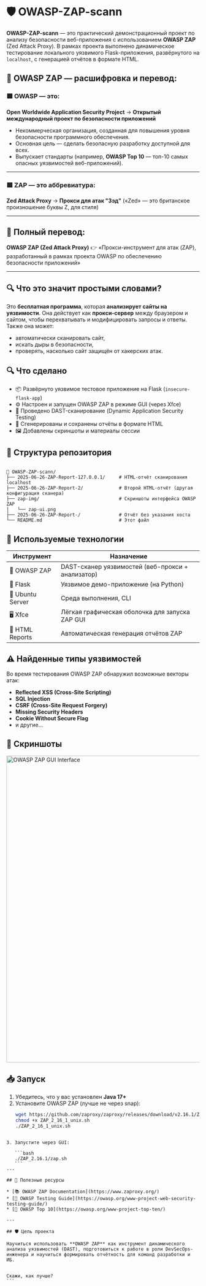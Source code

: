 # 🛡 OWASP-ZAP-scann

**OWASP-ZAP-scann** — это практический демонстрационный проект по анализу безопасности веб-приложения с использованием **OWASP ZAP** (Zed Attack Proxy). В рамках проекта выполнено динамическое тестирование локального уязвимого Flask-приложения, развёрнутого на `localhost`, с генерацией отчётов в формате HTML.


## 🔐 OWASP ZAP — расшифровка и перевод:

### 🟩 **OWASP** — это:

**Open Worldwide Application Security Project**
→ **Открытый международный проект по безопасности приложений**

* Некоммерческая организация, созданная для повышения уровня безопасности программного обеспечения.
* Основная цель — сделать безопасную разработку доступной для всех.
* Выпускает стандарты (например, **OWASP Top 10** — топ-10 самых опасных уязвимостей веб-приложений).

---

### 🟥 **ZAP** — это аббревиатура:

**Zed Attack Proxy**
→ **Прокси для атак "Зэд"**
(«Zed» — это британское произношение буквы Z, для стиля)

---

## 🧠 Полный перевод:

**OWASP ZAP (Zed Attack Proxy)**
👉 «Прокси-инструмент для атак (ZAP), разработанный в рамках проекта OWASP по обеспечению безопасности приложений»

---

## 🔍 Что это значит простыми словами?

Это **бесплатная программа**, которая **анализирует сайты на уязвимости**. Она действует как **прокси-сервер** между браузером и сайтом, чтобы перехватывать и модифицировать запросы и ответы. Также она может:

* автоматически сканировать сайт,
* искать дыры в безопасности,
* проверять, насколько сайт защищён от хакерских атак.






## 🔍 Что сделано

- 📦 Развёрнуто уязвимое тестовое приложение на Flask (`insecure-flask-app`)
- ⚙️ Настроен и запущен OWASP ZAP в режиме GUI (через Xfce)
- 🧪 Проведено DAST-сканирование (Dynamic Application Security Testing)
- 📄 Сгенерированы и сохранены отчёты в формате HTML
- 🖼 Добавлены скриншоты и материалы сессии

## 📂 Структура репозитория

```

📁 OWASP-ZAP-scann/
├── 2025-06-26-ZAP-Report-127.0.0.1/     # HTML-отчёт сканирования localhost
├── 2025-06-26-ZAP-Report-2/             # Второй HTML-отчёт (другая конфигурация сканера)
├── zap-img/                             # Скриншоты интерфейса OWASP ZAP
│   └── zap-ui.png
├── 2025-06-26-ZAP-Report-/              # Отчёт без указания хоста
└── README.md                            # Этот файл

````

## 🧰 Используемые технологии

| Инструмент        | Назначение                                        |
|------------------|---------------------------------------------------|
| 🧪 OWASP ZAP      | DAST-сканер уязвимостей (веб-прокси + анализатор) |
| 🐍 Flask          | Уязвимое демо-приложение (на Python)              |
| 🐧 Ubuntu Server  | Среда выполнения, CLI                             |
| 🖥 Xfce            | Лёгкая графическая оболочка для запуска ZAP GUI   |
| 📜 HTML Reports   | Автоматическая генерация отчётов ZAP              |

## ⚠️ Найденные типы уязвимостей

Во время тестирования OWASP ZAP обнаружил возможные векторы атак:

- **Reflected XSS (Cross-Site Scripting)**
- **SQL Injection**
- **CSRF (Cross-Site Request Forgery)**
- **Missing Security Headers**
- **Cookie Without Secure Flag**
- и другие...

## 📸 Скриншоты

<img src="https://github.com/z4ng1ew/OWASP-ZAP-scann/tree/master/zap-img" width="800" alt="OWASP ZAP GUI Interface" />

## 📥 Запуск

1. Убедитесь, что у вас установлен **Java 17+**
2. Установите OWASP ZAP (лучше не через snap):
   ```bash
   wget https://github.com/zaproxy/zaproxy/releases/download/v2.16.1/ZAP_2_16_1_unix.sh
   chmod +x ZAP_2_16_1_unix.sh
   ./ZAP_2_16_1_unix.sh
````

3. Запустите через GUI:

   ```bash
   ./ZAP_2.16.1/zap.sh
   ```
---

## 🧠 Полезные ресурсы

* [📚 OWASP ZAP Documentation](https://www.zaproxy.org/)
* [🎯 OWASP Testing Guide](https://owasp.org/www-project-web-security-testing-guide/)
* [📖 OWASP Top 10](https://owasp.org/www-project-top-ten/)

---

## 🛡 Цель проекта

Научиться использовать **OWASP ZAP** как инструмент динамического анализа уязвимостей (DAST), подготовиться к работе в роли DevSecOps-инженера и научиться формировать отчётность для команд разработки и ИБ.


Скажи, как лучше?
```
